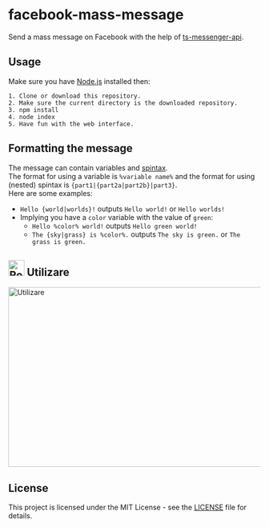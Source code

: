# facebook-mass-message

Send a mass message on Facebook with the help of [ts-messenger-api](https://github.com/makiprogrammer/ts-messenger-api).

## Usage

Make sure you have [Node.js](https://nodejs.org) installed then:

```
1. Clone or download this repository.
2. Make sure the current directory is the downloaded repository.
3. npm install
4. node index
5. Have fun with the web interface.
```

## Formatting the message

The message can contain variables and [spintax](http://umstrategies.com/what-is-spintax).  
The format for using a variable is `%variable name%` and the format for using (nested) spintax is `{part1|{part2a|part2b}|part3}`.  
Here are some examples:

- `Hello {world|worlds}!` outputs `Hello world!` or `Hello worlds!`
- Implying you have a `color` variable with the value of `green`:
  - `Hello %color% world!` outputs `Hello green world!`
  - `The {sky|grass} is %color%.` outputs `The sky is green.` or `The grass is green.`

## <img src="https://emojipedia-us.s3.dualstack.us-west-1.amazonaws.com/thumbs/120/apple/198/flag-for-romania_1f1f7-1f1f4.png" alt="Romania" title="Romania" width="32" height="32" /> Utilizare

<a href="http://www.youtube.com/watch?v=-r09dm2GgwU"><img src="https://user-images.githubusercontent.com/51804529/90344680-84d1ae00-e024-11ea-8d69-95aaa7ead1b6.png" alt="Utilizare" title="Utilizare" width="640" height="360" /></a>

## License

This project is licensed under the MIT License - see the [LICENSE](LICENSE) file for details.
